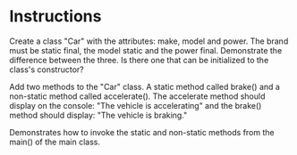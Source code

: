 # Instructions

Create a class "Car" with the attributes: make, model and power. The brand must be static final, the model static and the power final. Demonstrate the difference between the three. Is there one that can be initialized to the class's constructor?

Add two methods to the "Car" class. A static method called brake() and a non-static method called accelerate(). The accelerate method should display on the console: "The vehicle is accelerating" and the brake() method should display: "The vehicle is braking."

Demonstrates how to invoke the static and non-static methods from the main() of the main class.
